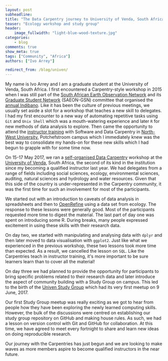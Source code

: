 ```yaml
---
layout: post
subheadline:
title: "The Data Carpentry journey to University of Venda, South Africa"
teaser: "Ecology workshop and study group"
header:
    image_fullwidth: "light-blue-wood-texture.jpg"
categories:
    - blog
comments: true
show_meta: true
tags: ["Community", "Africa"]
authors: ["Ivo Arrey"]

redirect_from: /blog/univen/
---
```


My name is Ivo Arrey and I am a graduate student at the University of Venda, South Africa. I first encountered a Carpentry-style workshop in 2015 when I was still part of the [South African Earth Observation Network](http://www.saeon.ac.za/) and its [Graduate Student Network](http://gsn.dirisa.org/) (SAEON-GSN) committee that organised the [annual Indibano](http://www.saeon.ac.za/enewsletter/archives/2015/october2015/doc11). Like it has been the culture of previous meetings, we usually set aside a slot for a workshop that teaches a new skill to delegates. I had my first encounter to a new way of automating repetitive tasks using `Git` and `Unix Shell` which was a mouth-watering experience and later `R` for new methods of data analysis to explore. Then came the opportunity to attend the [instructor training](https://software-carpentry.org/blog/2016/04/south-africa-instructor-training.html) with Software and Data Carpentry in [North-West University](http://www.nwu.ac.za/), Potchefstroom campus which I immediately knew was the best way to consolidate my hands-on for these new skills which I had begun to grapple with for some time now.

On 15-17 May 2017, we ran a [self-organised Data Carpentry](https://arreyves.github.io/2017-05-15-UNIVENDA/) workshop at the
[University of Venda](http://www.univen.ac.za/), South Africa, the second of its kind in the institution since my becoming a qualified instructor last year. We had delegates from a range of fields including social sciences, ecology, environmental sciences, auditing, natural sciences and hydrology and water resources. Given that this side of the country is under-represented in the Carpentry community, it was the first time for such an involvement for most of the participants.

We started out with an introduction to caveats of data analysis in spreadsheets and then to [OpenRefine](http://openrefine.org) using a data set from ecology. The response to these lessons were generally good. Most of the participants requested more time to digest the material. The last part of day one was spent on introducing some R. During breaks, many people expressed excitement in using these skills with their research data.

On day two, we started with manipulating and analysing data with `dplyr` and then later moved to data visualisation with `ggplot2`. Just like what we experienced in the previous workshop, these two lessons took more time than expected. As a result, we cancelled the lesson on `SQL`. Like the Carpentries teach in instructor training, it's more important to be sure learners learn than to cover all the material!

On day three we had planned to provide the opportunity for participants to bring specific problems related to their research data and later introduce the aspect of community building with a Study Group on campus. This led to the birth of the [Univen Study Group](https://arreyves.github.io/UNIVEN-StudyGroup/) which had its very first meetup on 9 June, 2017.

Our first Study Group meetup was really exciting as we got to hear from people how they have been exploring the newly learned computing skills. However, the bulk of the discussions were centred on establishing our study group repository on GitHub and making house rules. As such, we had a lesson on version control with Git and GitHub for collaboration. At this time, we have agreed to meet every fortnight to share and learn new ideas on doing reproducible research.

Our journey with the Carpentries has just begun and we are looking to make waves as more members aspire to become qualified instructors in the near future.
